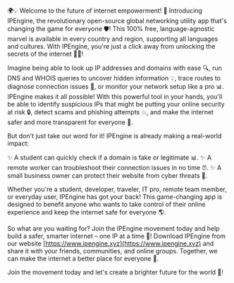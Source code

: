 🌍💡 Welcome to the future of internet empowerment! 🚀 Introducing IPEngine, the revolutionary open-source global networking utility app that's changing the game for everyone 🛡️! This 100% free, language-agnostic marvel is available in every country and region, supporting all languages and cultures. With IPEngine, you're just a click away from unlocking the secrets of the internet 🕵️‍♀️!

Imagine being able to look up IP addresses and domains with ease 🔍, run DNS and WHOIS queries to uncover hidden information 💡, trace routes to diagnose connection issues 👀, or monitor your network setup like a pro 📊. IPEngine makes it all possible! With this powerful tool in your hands, you'll be able to identify suspicious IPs that might be putting your online security at risk 🔒, detect scams and phishing attempts 💥, and make the internet safer and more transparent for everyone 🌟.

But don't just take our word for it! IPEngine is already making a real-world impact:

✨ A student can quickly check if a domain is fake or legitimate 📊.
✨ A remote worker can troubleshoot their connection issues in no time ⏰.
✨ A small business owner can protect their website from cyber threats 💪.

Whether you're a student, developer, traveler, IT pro, remote team member, or everyday user, IPEngine has got your back! This game-changing app is designed to benefit anyone who wants to take control of their online experience and keep the internet safe for everyone 🌎.

So what are you waiting for? Join the IPEngine movement today and help build a safer, smarter internet – one IP at a time 🚀! Download IPEngine from our website [https://www.ipengine.xyz](https://www.ipengine.xyz) and share it with your friends, communities, and online groups. Together, we can make the internet a better place for everyone 🔗.

Join the movement today and let's create a brighter future for the world 🌟!